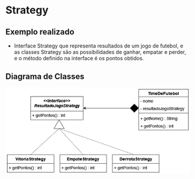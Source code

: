 # Strategy

## Exemplo realizado
- Interface Strategy que representa resultados de um jogo de futebol, e as classes Strategy são as possibilidades de ganhar, empatar e perder, e o método definido na interface é os pontos obtidos.

## Diagrama de Classes
![UML Strategy](https://github.com/SoSoJigsaw/bertoti/blob/main/DesignPattern/Strategy/UML/Strategy.jpg)
